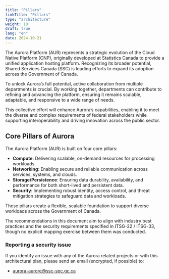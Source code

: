 ```yaml
---
title: "Pillars"
linkTitle: "Pillars"
type: "architecture"
weight: 10
draft: true
lang: "en"
date: 2024-10-21
---
```


The Aurora Platform (AUR) represents a strategic evolution of the Cloud Native Platform (CNP), originally developed at Statistics Canada to provide a unified application hosting platform. Recognizing its broader potential, Shared Services Canada (SSC) is leading efforts to expand its adoption across the Government of Canada.

To unlock Aurora’s full potential, active collaboration from multiple departments is crucial. By working together, departments can contribute to refining and advancing the platform, ensuring it remains scalable, adaptable, and responsive to a wide range of needs.

This collective effort will enhance Aurora’s capabilities, enabling it to meet the diverse and complex requirements of federal stakeholders while supporting interoperability and driving innovation across the public sector.

## Core Pillars of Aurora

The Aurora Platform (AUR) is built on four core pillars:

- **Compute**: Delivering scalable, on-demand resources for processing workloads.
- **Networking**: Enabling secure and reliable communication across services, systems, and clouds.
- **Storage/Persistence**: Ensuring data durability, availability, and performance for both short-lived and persistent data.
- **Security**: Implementing robust identity, access control, and threat mitigation strategies to safeguard data and workloads.

These pillars create a flexible, scalable foundation to support diverse workloads across the Government of Canada.

<gcds-alert alert-role="warning" container="full" heading="Disclaimer" hide-close-btn="true" hide-role-icon="false" is-fixed="false" class="hydrated mb-400">
<gcds-text>The recommendations in this document aim to align with industry best practices and the security requirements specified in ITSG-22 / ITSG-33, though no explicit mapping exercise between them was conducted.</gcds-text>
</gcds-alert>

### Reporting a security issue

If you identify an issue with any of the Aurora related projects or with this architectural plan, please send an email (encrypted, if possible) to:

- [aurora-aurore@ssc-spc.gc.ca](mailto:aurora-aurore@ssc-spc.gc.ca)
